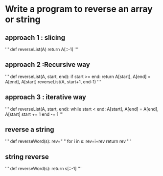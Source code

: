 # Write a program to reverse an array or string 
## approach 1 : slicing
'''
def reverseList(A)
  return A[::-1]
'''


## approach 2 :Recursive way
'''
def reverseList(A, start, end):
    if start >= end:
        return
    A[start], A[end] = A[end], A[start]
    reverseList(A, start+1, end-1)
'''


## approach 3 : iterative way
'''
def reverseList(A, start, end):
    while start < end:
        A[start], A[end] = A[end], A[start]
        start += 1
        end -= 1
 '''       


## reverse a string
'''
def reverseWord(s):
    rev=" "
    for i in s:
        rev=i+rev
    return rev
'''
 
 
  ## string reverse
'''
def reverseWord(s):
    return s[::-1]
'''
